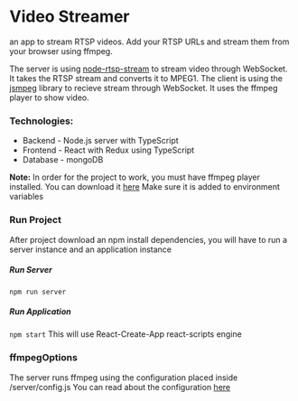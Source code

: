 
# Video Streamer
an app to stream RTSP videos. Add your RTSP URLs and stream them from your browser using ffmpeg.

The server is using [node-rtsp-stream](https://github.com/kyriesent/node-rtsp-stream) to stream video through WebSocket. It takes the RTSP stream and converts it to MPEG1.
The client is using the [jsmpeg](https://github.com/phoboslab/jsmpeg) library to recieve stream through WebSocket. It uses the ffmpeg player to show video.

### Technologies:
- Backend - Node.js server with TypeScript
- Frontend - React with Redux using TypeScript
- Database - mongoDB

**Note:**
In order for the project to work, you must have ffmpeg player installed.
You can download it [here](https://www.ffmpeg.org/download.html) 
Make sure it is added to environment variables

### Run Project
After project download an npm install dependencies, you will have to run a server instance and an application instance
##### Run Server
`npm run server`
##### Run Application
`npm start`
This will use React-Create-App react-scripts engine

### ffmpegOptions
The server runs ffmpeg using the configuration placed inside /server/config.js
You can read about the configuration [here](https://trac.ffmpeg.org/wiki/Encode/H.264)
